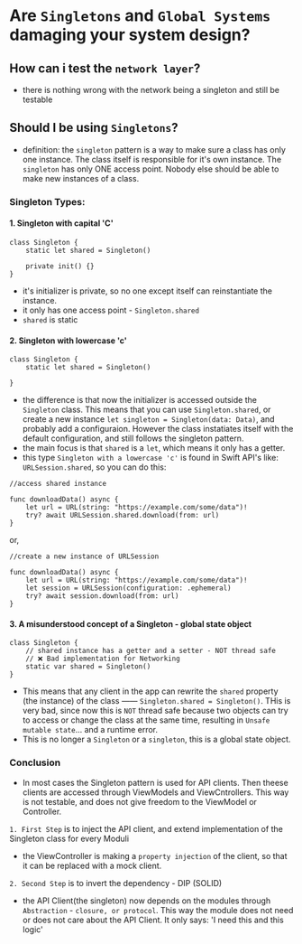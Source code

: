 # Are ```Singletons``` and ```Global Systems``` damaging your system design?

## How can i test the ```network layer```?
- there is nothing wrong with the network being a singleton and still be testable



## Should I be using ```Singletons```?
- definition: the ```singleton``` pattern is a way to make sure a class has only one instance. The class itself is responsible for it's own instance. The ```singleton``` has only ONE access point. Nobody else should be able to make new instances of a class.

### Singleton Types:
#### 1. Singleton with capital 'C'
```
class Singleton {
    static let shared = Singleton()
    
    private init() {}
}
```
- it's initializer is private, so no one except itself can reinstantiate the instance.
- it only has one access point - ```Singleton.shared```
- ```shared``` is static

#### 2. Singleton with lowercase 'c'
```
class Singleton {
    static let shared = Singleton()
    
}
```
- the difference is that now the initializer is accessed outside the ```Singleton``` class. This means that you can use ```Singleton.shared```, or create a new instance ```let singleton = Singleton(data: Data)```, and probably add a configuraion.
However the class instatiates itself with the default configuration, and still follows the singleton pattern.
- the main focus is that ```shared``` is a ```let```, which means it only has a getter.
- this type ```Singleton with a lowercase 'c'``` is found in Swift API's like: ```URLSession.shared```, so you can do this:
```
//access shared instance

func downloadData() async {
    let url = URL(string: "https://example.com/some/data")!
    try? await URLSession.shared.download(from: url)
}
```
or,
```
//create a new instance of URLSession

func downloadData() async {
    let url = URL(string: "https://example.com/some/data")!
    let session = URLSession(configuration: .ephemeral)
    try? await session.download(from: url)
}
```


#### 3. A misunderstood concept of a Singleton - global state object
```
class Singleton {
    // shared instance has a getter and a setter - NOT thread safe
    // ❌ Bad implementation for Networking
    static var shared = Singleton()
}
```

- This means that any client in the app can rewrite the ```shared``` property (the instance) of the class —— ```Singleton.shared = Singleton()```. THis is very bad, since now this is ```NOT``` thread safe because two objects can try to access or change the class at the same time, resulting in ```Unsafe mutable state```... and a runtime error.
- This is no longer a ```Singleton``` or a ```singleton```, this is a global state object.

  
### Conclusion
- In most cases the Singleton pattern is used for API clients. Then theese clients are accessed through ViewModels and ViewCntrollers. This way is not testable, and does not give freedom to the ViewModel or Controller.

```1. First Step``` is to inject the API client, and extend implementation of the Singleton class for every Moduli
   - the ViewController is making a ```property injection``` of the client, so that it can be replaced with a mock client.

```2. Second Step``` is to invert the dependency - DIP (SOLID)
  - the API Client(the singleton) now depends on the modules through ```Abstraction``` - ```closure, or protocol```.
  This way the module does not need or does not care about the API Client. It only says: 'I need this and this logic'
